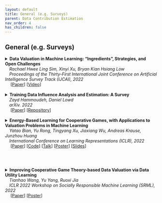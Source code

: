 ```yaml
---
layout: default
title: General (e.g. Surveys)
parent: Data Contribution Estimation
nav_order: 4
has_children: false
---
```


## General (e.g. Surveys)

<details><summary><b>Data Valuation in Machine Learning: “Ingredients”, Strategies, and Open Challenges</b> 
<br>
&emsp;<i>Rachael Hwee Ling Sim, Xinyi Xu, Bryan Kian Hsiang Low</i>
<br>
&emsp;<i>Proceedings of the Thirty-First International Joint Conference on Artificial Intelligence
Survey Track (IJCAI), 2022</i>
<br>&emsp;
[<a target="_blank" rel="noopener noreferrer" href="https://www.ijcai.org/proceedings/2022/782">Paper</a>]
[<a target="_blank" rel="noopener noreferrer" href="https://www.ijcai.org/proceedings/2022/video/782">Video</a>]
<br>
<br>
</summary>
  <blockquote> <b>Abstract:</b> Data valuation in machine learning (ML) is an emerging research area that studies the worth of data in ML. Data valuation is used in collaborative ML to determine a fair compensation for every data owner and in interpretable ML to identify the most responsible, noisy, or misleading training examples. This paper presents a comprehensive technical survey that provides a new formal study of data valuation in ML through its “ingredients” and the corresponding properties, grounds the discussion of common desiderata satisfied by existing data valuation strategies on our proposed ingredients, and identifies open research challenges for designing new ingredients, data valuation strategies, and cost reduction techniques.
<br><br>

<!--
<details><summary><b>Notes</b></summary>TEXT
<br><br></details>
-->

<details><summary><b>Bibtex</b></summary>
{% raw %}
<pre><code> @inproceedings{sim2022data,
  title={Data valuation in machine learning:“ingredients”, strategies, and open challenges},
  author={Sim, Rachael Hwee Ling and Xu, Xinyi and Low, Bryan Kian Hsiang},
  booktitle={Proc. IJCAI},
  pages={5607--5614},
  year={2022}
}</code></pre>
{% endraw %}
</details>
</blockquote>
</details>

<details><summary><b>Training Data Influence Analysis and Estimation: A Survey</b> <br>
&emsp;<i>Zayd Hammoudeh, Daniel Lowd</i><br>
&emsp;<i>arXiv. 2022</i><br>&emsp;
[<a target="_blank" rel="noopener noreferrer" href="https://arxiv.org/abs/2212.04612">Paper</a>]
[<a target="_blank" rel="noopener noreferrer" href="https://github.com/ZaydH/influence_analysis_papers">Repository</a>]
<br><br></summary>

<blockquote> <b>Abstract:</b> Good models require good training data. For overparameterized deep models, the causal relationship between training data and model predictions is increasingly opaque and poorly understood. Influence analysis partially demystifies training's underlying interactions by quantifying the amount each training instance alters the final model. Measuring the training data's influence exactly can be provably hard in the worst case; this has led to the development and use of influence estimators, which only approximate the true influence. This paper provides the first comprehensive survey of training data influence analysis and estimation. We begin by formalizing the various, and in places orthogonal, definitions of training data influence. We then organize state-of-the-art influence analysis methods into a taxonomy; we describe each of these methods in detail and compare their underlying assumptions, asymptotic complexities, and overall strengths and weaknesses. Finally, we propose future research directions to make influence analysis more useful in practice as well as more theoretically and empirically sound. A curated, up-to-date list of resources related to influence analysis is available at this https URL.
<br><br>

<!--
<details><summary><b>Notes</b></summary>TEXT
<br><br></details>
-->

<details><summary><b>Bibtex</b></summary>
{% raw %}
<pre><code> @article{Hammoudeh:2022:InfluenceSurvey,
  author = {Zayd Hammoudeh and 
            Daniel Lowd},
  title = {Training Data Influence Analysis and Estimation: A Survey},
  archivePrefix = {arXiv},
  eprint = {2212.04612},
  primaryClass = {cs.LG},
  year = {2022},
} </code></pre>
{% endraw %}
</details>
</blockquote></details>


<details><summary><b>Energy-Based Learning for Cooperative Games, with Applications to Valuation Problems in Machine Learning</b> <br>
&emsp;<i>Yatao Bian, Yu Rong, Tingyang Xu, Jiaxiang Wu, Andreas Krause, Junzhou Huang</i><br>
&emsp;<i>International Conference on Learning Representations (ICLR), 2022</i><br>&emsp;
[<a target="_blank" rel="noopener noreferrer" href="https://openreview.net/forum?id=xLfAgCroImw">Paper</a>]
[<a target="_blank" rel="noopener noreferrer" href="https://github.com/tencent-ailab/valuationgame">Code</a>]
[<a target="_blank" rel="noopener noreferrer" href="https://iclr.cc/virtual/2022/poster/6807">Talk</a>]
[<a target="_blank" rel="noopener noreferrer" href="https://yataobian.com/docs/val-game-poster-v2.png">Poster</a>]
[<a target="_blank" rel="noopener noreferrer" href="https://yataobian.com/docs/valuation-game-slides-v3.pdf">Slides</a>]

<br><br></summary>

<blockquote> <b>Abstract:</b> Valuation problems, such as feature interpretation, data valuation and model valuation for ensembles, become increasingly more important in many machine learning applications. Such problems are commonly solved by well-known game-theoretic criteria, such as Shapley value or Banzhaf value. In this work, we present a novel energy-based treatment for cooperative games, with a theoretical justification by the maximum entropy framework. Surprisingly, by conducting variational inference of the energy-based model, we recover various game-theoretic valuation criteria through conducting one-step fixed point iteration  for maximizing the mean-field ELBO objective. This observation also verifies the rationality of existing criteria, as they are all attempting to  decouple the  correlations  among  the  players  through the  mean-field approach. By running fixed point iteration for multiple steps, we achieve a trajectory of the valuations, among which we define the valuation with the best conceivable decoupling error as the Variational Index. We prove that under uniform initializations,  these variational valuations all satisfy a set of game-theoretic axioms. We experimentally demonstrate that the proposed Variational Index enjoys lower decoupling error and better valuation performance  on certain synthetic and real-world valuation problems.
<br><br>

<!--
<details><summary><b>Notes</b></summary>TEXT
<br><br></details>
-->

<details><summary><b>Bibtex</b></summary>
{% raw %}
<pre><code> @inproceedings{
bian2022energybased,
title={Energy-Based Learning for Cooperative Games, with Applications to Valuation Problems in Machine Learning},
author={Yatao Bian and Yu Rong and Tingyang Xu and Jiaxiang Wu and Andreas Krause and Junzhou Huang},
booktitle={International Conference on Learning Representations},
year={2022},
url={https://openreview.net/forum?id=xLfAgCroImw}
} </code></pre>
{% endraw %}
</details>
</blockquote></details>


<details><summary><b>Improving Cooperative Game Theory-based Data Valuation via Data Utility Learning</b> <br>
&emsp;<i>Tianhao Wang, Yu Yang, Ruoxi Jia</i><br>
&emsp;<i>ICLR 2022 Workshop on Socially Responsible Machine Learning (SRML), 2022</i><br>&emsp;
[<a target="_blank" rel="noopener noreferrer" href="https://arxiv.org/abs/2107.06336">Paper</a>]
[<a target="_blank" rel="noopener noreferrer" href="https://tianhaowang.netlify.app/pdf/iclrworkshop-poster.pdf">Poster</a>]
<br><br></summary>

<blockquote> <b>Abstract:</b> The Shapley value (SV) and Least core (LC) are classic methods in cooperative game theory for cost/profit sharing problems. Both methods have recently been proposed as a principled solution for data valuation tasks, i.e., quantifying the contribution of individual datum in machine learning. However, both SV and LC suffer computational challenges due to the need for retraining models on combinatorially many data subsets. In this work, we propose to boost the efficiency in computing Shapley value or Least core by learning to estimate the performance of a learning algorithm on unseen data combinations. Theoretically, we derive bounds relating the error in the predicted learning performance to the approximation error in SV and LC. Empirically, we show that the proposed method can significantly improve the accuracy of SV and LC estimation.
<br><br>

<!--
<details><summary><b>Notes</b></summary>TEXT
<br><br></details>
-->

<details><summary><b>Bibtex</b></summary>
{% raw %}
<pre><code> @article{wang2021improving,
  title={Improving cooperative game theory-based data valuation via data utility learning},
  author={Wang, Tianhao and Yang, Yu and Jia, Ruoxi},
  journal={ICLR Workshop on Socially Responsible Machine Learning},
  year={2022}
} </code></pre>
{% endraw %}
</details>
</blockquote></details>